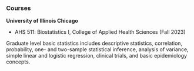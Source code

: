 ### Courses

**University of Illinois Chicago** 
- AHS 511: Biostatistics I, College of Applied Health Sciences (Fall 2023) 


Graduate level basic statistics includes descriptive statistics, correlation, probability, one- and two-sample statistical inference, analysis of variance, simple linear and logistic regression, clinical trials, and basic epidemiology concepts. 


